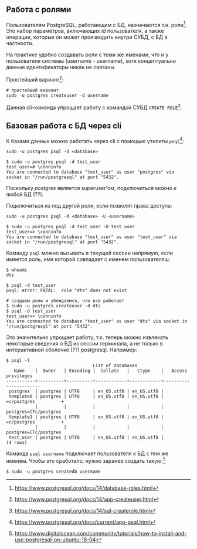 ## Работа с ролями

Пользователям PostgreSQL, работающим с БД, назначаются т.н. роли[^posgtgres-db-roles]. Это набор параметров, включающих id пользователя, а также операции, которые он может производить внутри СУБД, с БД в частности.

На практике удобно создавать роли с теми же именами, что и у пользователя системы (username - username), хотя концептуально данные идентификаторы никак не связаны.


Простейший вариант[^createuser]:
```
# простейший вариант
sudo -u postgres createuser -d username
```
Данная cli-команда упрощает работу с командой СУБД `CREATE ROLE`[^sql-createrole].

## Базовая работа с БД через cli

К базами данных можно работать через cli с помощью утилиты `psql`[^psql-app]:
```
sudo -u postgres psql -d <database>

$ sudo -u postgres psql -d test_user
test_user=# \conninfo
You are connected to database "test_user" as user "postgres" via socket in "/run/postgresql" at port "5432".
```
Поскольку _postgres_ является superuser'ом, подключиться можно к любой БД (??).

Подключиться из под другой роли, если позволят права доступа:
```
sudo -u postgres psql -d <database> -U <username>

$ sudo -u postgres psql -d test_user -U test_user
test_user=> \conninfo
You are connected to database "test_user" as user "test_user" via socket in "/run/postgresql" at port "5432".
```

Команду `psql` можно вызывать в текущей сессии напрямую, если имеется роль, имя которой совпадает с именем пользователяш:
```
$ whoami
dts

$ psql -d test_user
psql: error: FATAL:  role "dts" does not exist

# создаем роли и убеждаемся, что все работает
$ sudo -u postgres createuser -d dts
$ psql -d test_user
test_user=> \conninfo
You are connected to database "test_user" as user "dts" via socket in "/run/postgresql" at port "5432".
```
Это значительно упрощает работу, т.к. теперь можно извлекать некоторые сведения о БД из сессии терминала, а не только в интерактивной оболочке (??) postgresql. Например:
```
$ psql -l
                                 List of databases
   Name    |  Owner   | Encoding |  Collate   |   Ctype    |   Access privileges   
-----------+----------+----------+------------+------------+-----------------------
 postgres  | postgres | UTF8     | en_US.utf8 | en_US.utf8 | 
 template0 | postgres | UTF8     | en_US.utf8 | en_US.utf8 | =c/postgres          +
           |          |          |            |            | postgres=CTc/postgres
 template1 | postgres | UTF8     | en_US.utf8 | en_US.utf8 | =c/postgres          +
           |          |          |            |            | postgres=CTc/postgres
 test_user | postgres | UTF8     | en_US.utf8 | en_US.utf8 | 
(4 rows)
```
Команда `psql username` подключает пользователя к БД с тем же именем. Чтобы это сработало, нужно заранее создать такую:[^digocn-roles] 
```
$ sudo -u postgres createdb username
```


[^createuser]: https://www.postgresql.org/docs/14/app-createuser.html
[^digocn-roles]: https://www.digitalocean.com/community/tutorials/how-to-install-and-use-postgresql-on-ubuntu-18-04
[^posgtgres-db-roles]: https://www.postgresql.org/docs/14/database-roles.html
[^sql-createrole]: https://www.postgresql.org/docs/14/sql-createrole.html
[^psql-app]: https://www.postgresql.org/docs/current/app-psql.html
